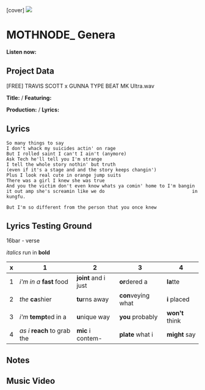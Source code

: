[cover] ![](57175019_319474918741616_8502199518755923887_n.jpg)

# MOTHNODE_ Genera

**Listen now:** 

## Project Data

[FREE] TRAVIS SCOTT x GUNNA TYPE BEAT MK Ultra.wav


**Title:**  / **Featuring:** 

**Production:**  / **Lyrics:** 

## Lyrics

```
So many things to say
I don't whack my suicides actin' on rage
But I rolled saint I can't I ain't (anymore)
Ask Tech he'll tell you I'm strange
I tell the whole story nothin' but truth 
(even if it's a stage and and the story keeps changin')
Plus I look real cute in orange jump suits
There was a girl I knew she was true
And you the victim don't even know whats ya comin' home to I'm bangin it out amp she's screamin like we do                                in kungfu.

But I'm so different from the person that you once knew

```

## Lyrics Testing Ground

16bar - verse

*italics* run in
**bold**

| x | 1 | 2 | 3 | 4 |
|---|---|---|---|---|
| 1 | *i'm in a* **fast** food | **joint** and i just  | **or**dered a  | **la**tte  |
| 2 | *the* **ca**shier | **tu**rns away  |  **con**veying what |  **i** placed |
| 3 | *i'm* **tempt**ed in a | **u**nique way  |  **you** probably |  **won't** think |
| 4 | *as i* **reach** to grab the |  **mic** i contem-  | **plate** what i | **might** say |

## Notes

## Music Video
